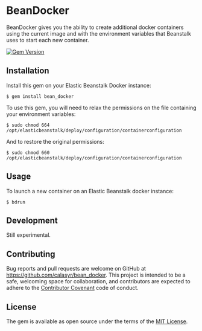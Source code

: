 # BeanDocker

BeanDocker gives you the ability to create additional docker containers using the current image and with the environment variables 
that Beanstalk uses to start each new container.
  
[![Gem Version](https://badge.fury.io/rb/bean_docker.svg)](https://badge.fury.io/rb/bean_docker)

## Installation

Install this gem on your Elastic Beanstalk Docker instance:

    $ gem install bean_docker

To use this gem, you will need to relax the permissions on the file containing your environment variables:

    $ sudo chmod 664 /opt/elasticbeanstalk/deploy/configuration/containerconfiguration

And to restore the original permissions:

    $ sudo chmod 660 /opt/elasticbeanstalk/deploy/configuration/containerconfiguration

## Usage

To launch a new container on an Elastic Beanstalk docker instance:

    $ bdrun

## Development

Still experimental.

## Contributing

Bug reports and pull requests are welcome on GitHub at https://github.com/calasyr/bean_docker. This project is intended to be a safe, welcoming space for collaboration, and contributors are expected to adhere to the [Contributor Covenant](http://contributor-covenant.org) code of conduct.


## License

The gem is available as open source under the terms of the [MIT License](http://opensource.org/licenses/MIT).

